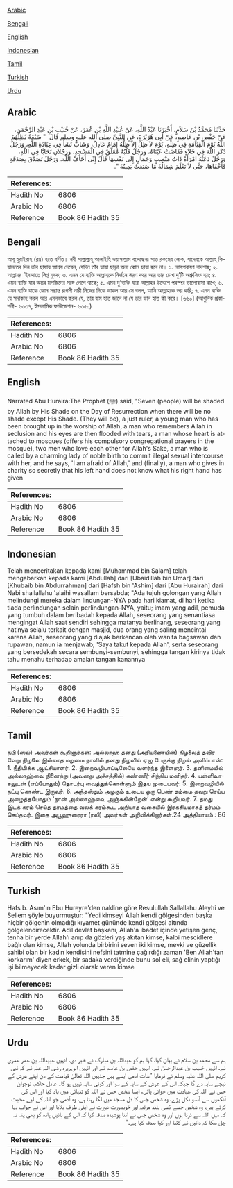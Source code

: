 [Arabic](#arabic)

[Bengali](#bengali)

[English](#english)

[Indonesian](#indonesian)

[Tamil](#tamil)

[Turkish](#turkish)

[Urdu](#urdu)

## Arabic


<div dir="rtl" lang="ar" style={{fontSize:'larger',backgroundColor:'#f8f9fa',padding:20}}>
حَدَّثَنَا مُحَمَّدُ بْنُ سَلاَمٍ، أَخْبَرَنَا عَبْدُ اللَّهِ، عَنْ عُبَيْدِ اللَّهِ بْنِ عُمَرَ، عَنْ خُبَيْبِ بْنِ عَبْدِ الرَّحْمَنِ، عَنْ حَفْصِ بْنِ عَاصِمٍ، عَنْ أَبِي هُرَيْرَةَ، عَنِ النَّبِيِّ صلى الله عليه وسلم قَالَ ‏ "‏ سَبْعَةٌ يُظِلُّهُمُ اللَّهُ يَوْمَ الْقِيَامَةِ فِي ظِلِّهِ، يَوْمَ لاَ ظِلَّ إِلاَّ ظِلُّهُ إِمَامٌ عَادِلٌ، وَشَابٌّ نَشَأَ فِي عِبَادَةِ اللَّهِ، وَرَجُلٌ ذَكَرَ اللَّهَ فِي خَلاَءٍ فَفَاضَتْ عَيْنَاهُ، وَرَجُلٌ قَلْبُهُ مُعَلَّقٌ فِي الْمَسْجِدِ، وَرَجُلاَنِ تَحَابَّا فِي اللَّهِ، وَرَجُلٌ دَعَتْهُ امْرَأَةٌ ذَاتُ مَنْصِبٍ وَجَمَالٍ إِلَى نَفْسِهَا قَالَ إِنِّي أَخَافُ اللَّهَ‏.‏ وَرَجُلٌ تَصَدَّقَ بِصَدَقَةٍ فَأَخْفَاهَا، حَتَّى لاَ تَعْلَمَ شِمَالُهُ مَا صَنَعَتْ يَمِينُهُ ‏"‏‏.‏
</div>
<div style={{backgroundColor:'#f8f9fa',padding:20, marginBottom: 10}}><table> <thead> <tr> <th>References:</th> <th></th> </tr> </thead> <tbody><tr><td>Hadith No</td><td>6806</td></tr><tr><td>Arabic No</td><td>6806</td></tr><tr><td>Reference</td><td>Book 86 Hadith 35</td></tr></tbody></table></div>

## Bengali


<div dir="ltr" lang="bn" style={{fontSize:'larger',backgroundColor:'#f8f9fa',padding:20}}>
আবূ হুরাইরাহ (রাঃ) হতে বর্ণিত। নবী সাল্লাল্লাহু আলাইহি ওয়াসাল্লাম বলেছেনঃ সাত রকমের লোক, যাদেরকে আল্লাহ্ কিয়ামতের দিন তাঁর ছায়ায় আশ্রয় দেবেন, যেদিন তাঁর ছায়া ছাড়া অন্য কোন ছায়া হবে না। ১. ন্যায়পরায়ণ বাদশাহ্; ২. আল্লাহর ‘ইবাদাতে লিপ্ত যুবক; ৩. এমন যে ব্যক্তি আল্লাহকে নির্জনে স্মরণ করে আর তার চোখ দু’টি অশ্রুসিক্ত হয়; ৪. এমন ব্যক্তি যার অন্তর মসজিদের সঙ্গে লেগে থাকে; ৫. এমন দু’ব্যক্তি যারা আল্লাহর উদ্দেশে পরস্পর ভালোবাসা রাখে; ৬. এমন ব্যক্তি যাকে কোন সম্ভ্রান্ত রূপসী নারী নিজের দিকে ডাকল আর সে বলল, আমি আল্লাহকে ভয় করি; ৭. এমন ব্যক্তি যে সদাকাহ করল আর এমনভাবে করল যে, তার বাম হাত জানে না যে তার ডান হাত কী করে। [৬৬০] (আধুনিক প্রকাশনী- ৬৩৩৭, ইসলামিক ফাউন্ডেশন- ৬৩৫০)
</div>
<div style={{backgroundColor:'#f8f9fa',padding:20, marginBottom: 10}}><table> <thead> <tr> <th>References:</th> <th></th> </tr> </thead> <tbody><tr><td>Hadith No</td><td>6806</td></tr><tr><td>Arabic No</td><td>6806</td></tr><tr><td>Reference</td><td>Book 86 Hadith 35</td></tr></tbody></table></div>

## English


<div dir="ltr" lang="en" style={{fontSize:'larger',backgroundColor:'#f8f9fa',padding:20}}>
Narrated Abu Huraira:The Prophet (ﷺ) said, "Seven (people) will be shaded by Allah by His Shade on the Day of Resurrection when there will be no shade except His Shade. (They will be), a just ruler, a young man who has been brought up in the worship of Allah, a man who remembers Allah in seclusion and his eyes are then flooded with tears, a man whose heart is attached to mosques (offers his compulsory congregational prayers in the mosque), two men who love each other for Allah's Sake, a man who is called by a charming lady of noble birth to commit illegal sexual intercourse with her, and he says, 'I am afraid of Allah,' and (finally), a man who gives in charity so secretly that his left hand does not know what his right hand has given
</div>
<div style={{backgroundColor:'#f8f9fa',padding:20, marginBottom: 10}}><table> <thead> <tr> <th>References:</th> <th></th> </tr> </thead> <tbody><tr><td>Hadith No</td><td>6806</td></tr><tr><td>Arabic No</td><td>6806</td></tr><tr><td>Reference</td><td>Book 86 Hadith 35</td></tr></tbody></table></div>

## Indonesian


<div dir="ltr" lang="id" style={{fontSize:'larger',backgroundColor:'#f8f9fa',padding:20}}>
Telah menceritakan kepada kami [Muhammad bin Salam] telah mengabarkan kepada kami [Abdullah] dari [Ubaidillah bin Umar] dari [Khubaib bin Abdurrahman] dari [Hafsh bin 'Ashim] dari [Abu Hurairah] dari Nabi shallallahu 'alaihi wasallam bersabda; "Ada tujuh golongan yang Allah melindungi mereka dalam lindungan-NYA pada hari kiamat, di hari ketika tiada perlindungan selain perlindungan-NYA, yaitu; imam yang adil, pemuda yang tumbuh dalam beribadah kepada Allah, seseorang yang senantiasa mengingat Allah saat sendiri sehingga matanya berlinang, seseorang yang hatinya selalu terkait dengan masjid, dua orang yang saling mencintai karena Allah, seseorang yang diajak berkencan oleh wanita bagsawan dan rupawan, namun ia menjawab; 'Saya takut kepada Allah', serta seseorang yang bersedekah secara sembunyi-sembunyi, sehingga tangan kirinya tidak tahu menahu terhadap amalan tangan kanannya
</div>
<div style={{backgroundColor:'#f8f9fa',padding:20, marginBottom: 10}}><table> <thead> <tr> <th>References:</th> <th></th> </tr> </thead> <tbody><tr><td>Hadith No</td><td>6806</td></tr><tr><td>Arabic No</td><td>6806</td></tr><tr><td>Reference</td><td>Book 86 Hadith 35</td></tr></tbody></table></div>

## Tamil


<div dir="ltr" lang="ta" style={{fontSize:'larger',backgroundColor:'#f8f9fa',padding:20}}>
நபி (ஸல்) அவர்கள் கூறினார்கள்: அல்லாஹ் தனது (அரியணையின்) நிழலைத் தவிர வேறு நிழலே இல்லாத மறுமை நாளில் தனது நிழலில் ஏழு பேருக்கு நிழல் அளிப்பான்: 1. நீதிமிக்க ஆட்சியாளர். 2. இறைவழிபாட்டிலேயே வளர்ந்த இளைஞர். 3. தனிமையில் அல்லாஹ்வை நினைத்து (அவனது அச்சத்தில்) கண்ணீர் சிந்திய மனிதர். 4. பள்ளிவாசலுடன் (எப்போதும்) தொடர்பு வைத்துக்கொள்ளும் இதய முடையவர். 5. இறைவழியில் நட்பு கொண்ட இருவர். 6. அந்தஸ்தும் அழகும் உடைய ஒரு பெண் தம்மை தவறு செய்ய அழைத்தபோதும் ‘நான் அல்லாஹ்வை அஞ்சுகின்றேன்’ என்று கூறியவர். 7. தமது இடக் கரம் செய்த தர்மத்தை வலக் கரம்கூட அறியாத வகையில் இரகசியமாகத் தர்மம் செய்தவர். இதை அபூஹுரைரா (ரலி) அவர்கள் அறிவிக்கிறார்கள்.24 அத்தியாயம் : 86
</div>
<div style={{backgroundColor:'#f8f9fa',padding:20, marginBottom: 10}}><table> <thead> <tr> <th>References:</th> <th></th> </tr> </thead> <tbody><tr><td>Hadith No</td><td>6806</td></tr><tr><td>Arabic No</td><td>6806</td></tr><tr><td>Reference</td><td>Book 86 Hadith 35</td></tr></tbody></table></div>

## Turkish


<div dir="ltr" lang="tr" style={{fontSize:'larger',backgroundColor:'#f8f9fa',padding:20}}>
Hafs b. Asım'ın Ebu Hureyre'den nakline göre Resulullah Sallallahu Aleyhi ve Sellem şöyle buyurmuştur: "Yedi kimseyi Allah kendi gölgesinden başka hiçbir gölgenin olmadığı kıyamet gününde kendi gölgesi altında gölgelendirecektir. Adil devlet başkanı, Allah'a ibadet içinde yetişen genç, tenha bir yerde Allah'ı anıp da gözleri yaş akıtan kimse, kalbi mescidlere bağlı olan kimse, Allah yolunda birbirini seven iki kimse, mevki ve güzellik sahibi olan bir kadın kendisini nefsini tatmine çağırdığı zaman 'Ben Allah'tan korkarım' diyen erkek, bir sadaka verdiğinde bunu sol eli, sağ elinin yaptığı işi bilmeyecek kadar gizli olarak veren kimse
</div>
<div style={{backgroundColor:'#f8f9fa',padding:20, marginBottom: 10}}><table> <thead> <tr> <th>References:</th> <th></th> </tr> </thead> <tbody><tr><td>Hadith No</td><td>6806</td></tr><tr><td>Arabic No</td><td>6806</td></tr><tr><td>Reference</td><td>Book 86 Hadith 35</td></tr></tbody></table></div>

## Urdu


<div dir="rtl" lang="ur" style={{fontSize:'larger',backgroundColor:'#f8f9fa',padding:20}}>
ہم سے محمد بن سلام نے بیان کیا، کہا ہم کو عبداللہ بن مبارک نے خبر دی، انہیں عبیداللہ بن عمر عمری نے، انہیں خبیب بن عبدالرحمٰن نے، انہیں حفص بن عاصم نے اور انہیں ابوہریرہ رضی اللہ عنہ نے کہ نبی کریم صلی اللہ علیہ وسلم نے فرمایا ”سات آدمی ایسے ہیں جنہیں اللہ تعالیٰ قیامت کے دن اپنے عرش کے نیچے سایہ دے گا جبکہ اس کے عرش کے سایہ کے سوا اور کوئی سایہ نہیں ہو گا۔ عادل حاکم، نوجوان جس نے اللہ کی عبادت میں جوانی پائی، ایسا شخص جس نے اللہ کو تنہائی میں یاد کیا اور اس کی آنکھوں سے آنسو نکل پڑے، وہ شخص جس کا دل مسجد میں لگا رہتا ہے، وہ آدمی جو اللہ کے لیے محبت کرتے ہیں، وہ شخص جسے کسی بلند مرتبہ اور خوبصورت عورت نے اپنی طرف بلایا اور اس نے جواب دیا کہ میں اللہ سے ڈرتا ہوں اور وہ شخص جس نے اتنا پوشیدہ صدقہ کیا کہ اس کے بائیں ہاتھ کو بھی پتہ نہ چل سکا کہ دائیں نے کتنا اور کیا صدقہ کیا ہے۔“
</div>
<div style={{backgroundColor:'#f8f9fa',padding:20, marginBottom: 10}}><table> <thead> <tr> <th>References:</th> <th></th> </tr> </thead> <tbody><tr><td>Hadith No</td><td>6806</td></tr><tr><td>Arabic No</td><td>6806</td></tr><tr><td>Reference</td><td>Book 86 Hadith 35</td></tr></tbody></table></div>